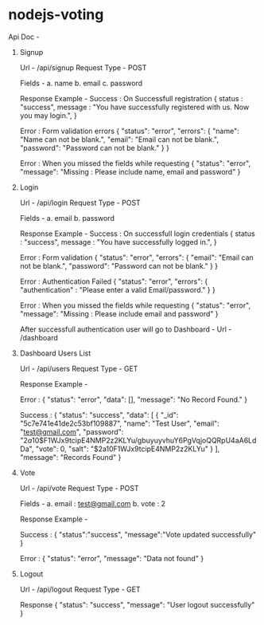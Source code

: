 # nodejs-voting
Api Doc - 

1. Signup

	Url - /api/signup
	Request Type - POST

	Fields -
	a. name
	b. email
	c. password 

	Response Example - 
	Success : On Successfull registration
	{
		status : "success",
		message : "You have successfully registered with us. Now you may login.",
	}

	Error : Form validation errors
	{
	    "status": "error",
	    "errors": {
	        "name": "Name can not be blank.",
	        "email": "Email can not be blank.",
	        "password": "Password can not be blank."
	    }
	}

	Error : When you missed the fields while requesting
	{
	    "status": "error",
	    "message": "Missing : Please include name, email and password"
	}

2. Login

	Url - /api/login
	Request Type - POST

	Fields - 
	a. email
	b. password

	Response Example - 
	Success : On successfull login credentials
	{
		status : "success",
		message : "You have successfully logged in.",
	}

	Error : Form validation
	{
	    "status": "error",
	    "errors": {
	        "email": "Email can not be blank.",
	        "password": "Password can not be blank."
	    }
	}

	Error : Authentication Failed 
	{
	    "status": "error",
	    "errors": {
	    	"authentication" : "Please enter a valid Email/password."
	    }
	}

	Error : When you missed the fields while requesting
	{
	    "status": "error",
	    "message": "Missing : Please include email and password"
	}

	After successfull authentication user will go to Dashboard - Url - /dashboard


3.	Dashboard Users List
	
	Url - /api/users
	Request Type - GET

	Response Example - 

	Error : 
	{
	    "status": "error",
	    "data": [],
	    "message": "No Record Found."
	}

	Success :
	{
	    "status": "success",
	    "data": [
	        {
	            "_id": "5c7e741e41de2c53bf109887",
	            "name": "Test User",
	            "email": "test@gmail.com",
	            "password": "$2a$10$F1WJx9tcipE4NMP2z2KLYu/gbuyuyvhuY6PgVqjoQQRpU4aA6LdDa",
	            "vote": 0,
	            "salt": "$2a$10$F1WJx9tcipE4NMP2z2KLYu"
	        }
	    ],
	    "message": "Records Found"
	}

4. Vote

	Url - /api/vote
	Request Type - POST

	Fields - 
	a. email : test@gmail.com
	b. vote : 2 

	Response Example -

	Success :
	{
		"status":"success",
		"message":"Vote updated successfully"
	}

	Error : 
	{
		"status": "error",
		"message": "Data not found"
	}

5. Logout

	Url - /api/logout
	Request Type - GET
	
	Response
	{
		"status": "success",
		"message": "User logout successfully"
	}